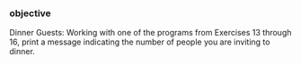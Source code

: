 ### objective
Dinner Guests: Working with one of the programs from Exercises 13 through 16, print a message indicating the number of people you are inviting to dinner.
